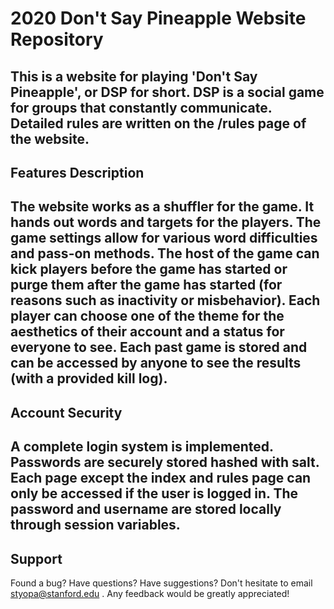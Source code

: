 # 2020 Don't Say Pineapple Website Repository
This is a website for playing 'Don't Say Pineapple', or DSP for short. DSP is a social game for groups that constantly communicate. Detailed rules are written on the /rules page of the website.
---
## Features Description
 The website works as a shuffler for the game. It hands out words and targets for the players. The game settings allow for various word difficulties and pass-on methods. The host of the game can kick players before the game has started or purge them after the game has started (for reasons such as inactivity or misbehavior). Each player can choose one of the theme for the aesthetics of their account and a status for everyone to see. Each past game is stored and can be accessed by anyone to see the results (with a provided kill log).
---
## Account Security
A complete login system is implemented. Passwords are securely stored hashed with salt. Each page except the index and rules page can only be accessed if the user is logged in. The password and username are stored locally through session variables.
---
## Support
Found a bug?
Have questions?
Have suggestions?
Don't hesitate to email styopa@stanford.edu . 
Any feedback would be greatly appreciated!

